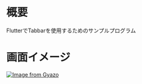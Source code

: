 # 概要
FlutterでTabbarを使用するためのサンプルプログラム

# 画面イメージ

[![Image from Gyazo](https://i.gyazo.com/88163976aaae3470eea29429c4d6f2c7.png)](https://gyazo.com/88163976aaae3470eea29429c4d6f2c7)